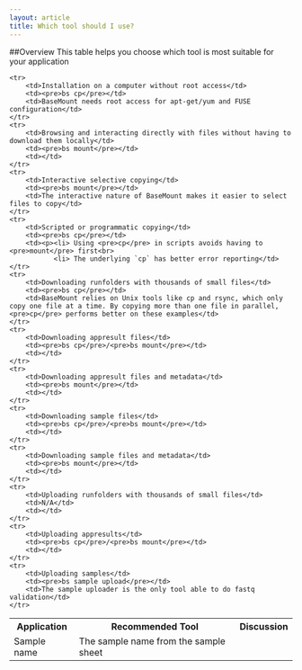 ```yaml
---
layout: article
title: Which tool should I use?
---
```


##Overview
This table helps you choose which tool is most suitable for your application

<table class="table table-bordered">
	<tr>
		<th>Application</th>
		<th>Recommended Tool</th>
		<th>Discussion</th>
	</tr>
	<tr>
		<td>Sample name</td>
		<td>The sample name from the sample sheet</td>
	</tr>



	<tr>
		<td>Installation on a computer without root access</td>
		<td><pre>bs cp</pre></td>
		<td>BaseMount needs root access for apt-get/yum and FUSE configuration</td>
	</tr>
	<tr>
		<td>Browsing and interacting directly with files without having to download them locally</td>
		<td><pre>bs mount</pre></td>
		<td></td>
	</tr>
	<tr>
		<td>Interactive selective copying</td>
		<td><pre>bs mount</pre></td>
		<td>The interactive nature of BaseMount makes it easier to select files to copy</td>
	</tr>
	<tr>
		<td>Scripted or programmatic copying</td>
		<td><pre>bs cp</pre></td>
		<td><p><li> Using <pre>cp</pre> in scripts avoids having to <pre>mount</pre> first<br>
		       <li> The underlying `cp` has better error reporting</td>
	</tr>
	<tr>
		<td>Downloading runfolders with thousands of small files</td>
		<td><pre>bs cp</pre></td>
		<td>BaseMount relies on Unix tools like cp and rsync, which only copy one file at a time. By copying more than one file in parallel, <pre>cp</pre> performs better on these examples</td>
	</tr>
	<tr>
		<td>Downloading appresult files</td>
		<td><pre>bs cp</pre>/<pre>bs mount</pre></td>
		<td></td>
	</tr>
	<tr>
		<td>Downloading appresult files and metadata</td>
		<td><pre>bs mount</pre></td>
		<td></td>
	</tr>
	<tr>
		<td>Downloading sample files</td>
		<td><pre>bs cp</pre>/<pre>bs mount</pre></td>
		<td></td>
	</tr>
	<tr>
		<td>Downloading sample files and metadata</td>
		<td><pre>bs mount</pre></td>
		<td></td>
	</tr>
	<tr>
		<td>Uploading runfolders with thousands of small files</td>
		<td>N/A</td>
		<td></td>
	</tr>
	<tr>
		<td>Uploading appresults</td>
		<td><pre>bs cp</pre>/<pre>bs mount</pre></td>
		<td></td>
	</tr>
	<tr>
		<td>Uploading samples</td>
		<td><pre>bs sample upload</pre></td>
		<td>The sample uploader is the only tool able to do fastq validation</td>
	</tr>
</table>
